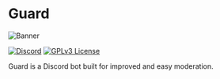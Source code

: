 # Guard

![Banner](https://repository-images.githubusercontent.com/287011656/dce08a00-dd70-11ea-9d03-e05f028034e1)

[![Discord](https://img.shields.io/discord/743391217072472155)](https://discord.gg/TugrCuy)
[![GPLv3 License](https://img.shields.io/badge/License-GPL%20v3-yellow.svg)](LICENSE.txt)

Guard is a Discord bot built for improved and easy moderation.
